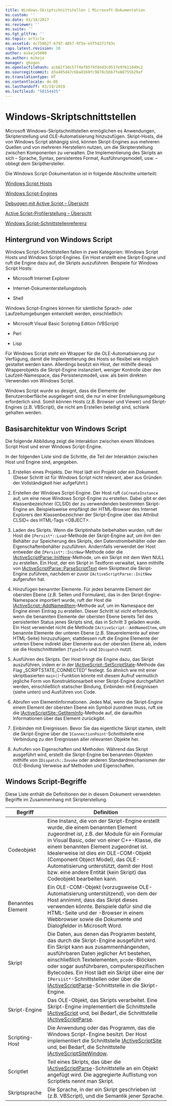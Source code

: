 ```yaml
---
title: Windows-Skriptschnittstellen | Microsoft-Dokumentation
ms.custom: ''
ms.date: 01/18/2017
ms.reviewer: ''
ms.suite: ''
ms.tgt_pltfrm: ''
ms.topic: article
ms.assetid: 4c750627-6797-4857-9f5e-e5f54371f83c
caps.latest.revision: 10
author: mikejo5000
ms.author: mikejo
manager: ghogen
ms.openlocfilehash: acb62f3dc5774ef8574fded3c0537e97611049c2
ms.sourcegitcommit: d3a485d47c6ba01b0fc9878cbbb7fe88755b29af
ms.translationtype: HT
ms.contentlocale: de-DE
ms.lasthandoff: 03/19/2019
ms.locfileid: "58154425"
---
```

# <a name="windows-script-interfaces"></a>Windows-Skriptschnittstellen

Microsoft Windows-Skriptschnittstellen ermöglichen es Anwendungen, Skripterstellung und OLE-Automatisierung hinzuzufügen. Skript-Hosts, die von Windows Script abhängig sind, können Skript-Engines aus mehreren Quellen und von mehreren Herstellern nutzen, um die Skripterstellung zwischen Komponenten zu verwalten. Die Implementierung des Skripts an sich – Sprache, Syntax, persistentes Format, Ausführungsmodell, usw. – obliegt dem Skripthersteller.

Die Windows Script-Dokumentation ist in folgende Abschnitte unterteilt:

[Windows Script Hosts](../winscript/windows-script-hosts.md)

[Windows Script-Engines](../winscript/windows-script-engines.md)

[Debuggen mit Active Script – Übersicht](../winscript/active-script-debugging-overview.md)

[Active Script-Profilerstellung – Übersicht](../winscript/active-script-profiling-overview.md)

[Windows Script-Schnittstellenreferenz](../winscript/reference/windows-script-interfaces-reference.md)

## <a name="windows-script-background"></a>Hintergrund von Windows Script

Windows Script-Schnittstellen fallen in zwei Kategorien: Windows Script Hosts und Windows Script-Engines. Ein Host erstellt eine Skript-Engine und ruft die Engine dazu auf, die Skripts auszuführen. Beispiele für Windows Script Hosts:

- Microsoft Internet Explorer

- Internet-Dokumenterstellungstools

- Shell

Windows Script-Engines können für sämtliche Sprach- oder Laufzeitumgebungen entwickelt werden, einschließlich:

- Microsoft Visual Basic Scripting Edition (VBScript)

- Perl

- Lisp

Für Windows Script steht ein Wrapper für die OLE-Automatisierung zur Verfügung, damit die Implementierung des Hosts so flexibel wie möglich gestaltet werden kann. Allerdings besitzt ein Host, der mithilfe dieses Wrapperobjekts die Skript-Engine instanziiert, weniger Kontrolle über den Laufzeit-Namespace, das Persistenzmodell, usw. als beim direkten Verwenden von Windows Script.

Windows Script wurde so designt, dass die Elemente der Benutzeroberfläche ausgelagert sind, die nur in einer Erstellungsumgebung erforderlich sind. Somit können Hosts (z.B. Browser und Viewer) und Skript-Engines (z.B. VBScript), die nicht am Erstellen beteiligt sind, schlank gehalten werden.

## <a name="windows-script-basic-architecture"></a>Basisarchitektur von Windows Script

Die folgende Abbildung zeigt die Interaktion zwischen einem Windows Script Host und einer Windows Script-Engine.

In der folgenden Liste sind die Schritte, die Teil der Interaktion zwischen Host und Engine sind, angegeben.

1.  Erstellen eines Projekts. Der Host lädt ein Projekt oder ein Dokument. (Dieser Schritt ist für Windows Script nicht relevant, aber aus Gründen der Vollständigkeit hier aufgeführt.)

2.  Erstellen der Windows Script-Engine. Der Host ruft `CoCreateInstance` auf, um eine neue Windows Script-Engine zu erstellen. Dabei gibt er den Klassenbezeichner (CLSID) der zu verwendenden bestimmten Skript-Engine an. Beispielsweise empfängt der HTML-Browser des Internet Explorers den Klassenbezeichner der Skript-Engine über das Attribut CLSID= des HTML-Tags \<OBJECT&gt;.

3.  Laden des Skripts. Wenn die Skriptinhalte beibehalten wurden, ruft der Host die `IPersist*::Load`-Methode der Skript-Engine auf, um ihm den Behälter zur Speicherung des Skripts, den Datenstrombehälter oder den Eigenschaftenbehälter zuzuführen. Andernfalls verwendet der Host entweder die `IPersist*::InitNew`-Methode oder die [IActiveScriptParse::InitNew](../winscript/reference/iactivescriptparse-initnew.md)-Methode, um ein Skript mit dem Wert NULL zu erstellen. Ein Host, der ein Skript in Textform verwaltet, kann mithilfe von [IActiveScriptParse::ParseScriptText](../winscript/reference/iactivescriptparse-parsescripttext.md) dem Skripttext die Skript-Engine zuführen, nachdem er zuvor `IActiveScriptParse::InitNew` aufgerufen hat.

4.  Hinzufügen benannter Elemente. Für jedes benannte Element der obersten Ebene (z.B. Seiten und Formulare), das in den Skript-Engine-Namespace importiert wurde, ruft der Host die [IActiveScript::AddNamedItem](../winscript/reference/iactivescript-addnameditem.md)-Methode auf, um im Namespace der Engine einen Eintrag zu erstellen. Dieser Schritt ist nicht erforderlich, wenn die benannten Elemente der obersten Ebene bereits Teil des persistenten Status jenes Skripts sind, das in Schritt 3 geladen wurde. Ein Host verwendet nicht die Methode `IActiveScript::AddNamedItem`, um benannte Elemente der unteren Ebene (z.B. Steuerelemente auf einer HTML-Seite) hinzuzufügen; stattdessen ruft die Engine Elemente der unteren Ebene indirekt über Elemente aus der obersten Ebene ab, indem sie die Hostschnittstellen `ITypeInfo` und `IDispatch` nutzt.

5.  Ausführen des Skripts. Der Host bringt die Engine dazu, das Skript auszuführen, indem er in der [IActiveScript::SetScriptState](../winscript/reference/iactivescript-setscriptstate.md)-Methode das Flag „SCRIPTSTATE_CONNECTED“ festlegt. So ähnlich wie mit einer skriptbasierten `main()`-Funktion könnte mit diesem Aufruf vermutlich jegliche Form von Konstruktionsarbeit einer Skript-Engine durchgeführt werden, einschließlich statischer Bindung, Einbinden mit Ereignissen (siehe unten) und Ausführen von Code.

6.  Abrufen von Elementinformationen. Jedes Mal, wenn die Skript-Engine einem Element der obersten Ebene ein Symbol zuordnen muss, ruft sie die [IActiveScriptSite::GetItemInfo](../winscript/reference/iactivescriptsite-getiteminfo.md)-Methode auf, die daraufhin Informationen über das Element zurückgibt.

7.  Einbinden mit Ereignissen. Bevor Sie das eigentliche Skript starten, stellt die Skript-Engine über die `IConnectionPoint`-Schnittstelle eine Verbindung zu den Ereignissen aller relevanten Objekte her.

8.  Aufrufen von Eigenschaften und Methoden. Während das Skript ausgeführt wird, erstellt die Skript-Engine bei benannten Objekten mithilfe von `IDispatch::Invoke` oder anderen Standardmechanismen der OLE-Bindung Verweise auf Methoden und Eigenschaften.

## <a name="windows-script-terms"></a>Windows Script-Begriffe

Diese Liste enthält die Definitionen der in diesem Dokument verwendeten Begriffe im Zusammenhang mit Skripterstellung.

|Begriff|Definition|
|----------|----------------|
|Codeobjekt|Eine Instanz, die von der Skript-Engine erstellt wurde, die einem benannten Element zugeordnet ist, z.B. der Module für ein Formular in Visual Basic, oder von einer C++-Klasse, die einem benannten Element zugeordnet ist. Idealerweise ist dies ein OLE-COM-Objekt (Component Object Model), das OLE-Automatisierung unterstützt, damit der Host bzw. eine andere Entität (kein Skript) das Codeobjekt bearbeiten kann.|
|Benanntes Element|Ein OLE-COM-Objekt (vorzugsweise OLE-Automatisierung unterstützend), von dem der Host annimmt, dass das Skript dieses verwenden könnte. Beispiele dafür sind die HTML-Seite und der -Browser in einem Webbrowser sowie die Dokumente und Dialogfelder in Microsoft Word.|
|Skript|Die Daten, aus denen das Programm besteht, das durch die Skript-Engine ausgeführt wird. Ein Skript kann aus zusammenhängenden, ausführbaren Daten jeglicher Art bestehen, einschließlich Textelementen, `pcode`-Blöcken oder sogar ausführbaren, computerspezifischen Bytecodes. Ein Host lädt ein Skript über eine der `IPersist*`-Schnittstellen oder über die [IActiveScriptParse](../winscript/reference/iactivescriptparse.md)-Schnittstelle in die Skript-Engine.|
|Skript-Engine|Das OLE-Objekt, das Skripts verarbeitet. Eine Skript-Engine implementiert die Schnittstelle [IActiveScript](../winscript/reference/iactivescript.md) und, bei Bedarf, die Schnittstelle [IActiveScriptParse](../winscript/reference/iactivescriptparse.md).|
|Scripting-Host|Die Anwendung oder das Programm, das die Windows Script-Engine besitzt. Der Host implementiert die Schnittstelle [IActiveScriptSite](../winscript/reference/iactivescriptsite.md) und, bei Bedarf, die Schnittstelle [IActiveScriptSiteWindow](../winscript/reference/iactivescriptsitewindow.md).|
|Scriptlet|Teil eines Skripts, das über die [IActiveScriptParse](../winscript/reference/iactivescriptparse.md)-Schnittstelle an ein Objekt angefügt wird. Die aggregierte Auflistung von Scriptlets nennt man Skript.|
|Skriptsprache|Die Sprache, in der ein Skript geschrieben ist (z.B. VBScript), und die Semantik jener Sprache.|